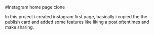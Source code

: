 #Instagram home page clone

In this project i created instagram first page, basically i copied the the publish card and added some features
like liking a post oftentimes and make sharing.
